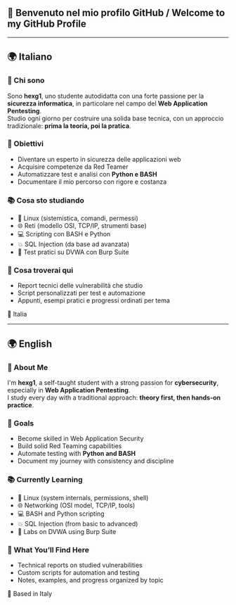 
## 👋 Benvenuto nel mio profilo GitHub / Welcome to my GitHub Profile

---

## 🌍 Italiano


### 🔐 Chi sono  
Sono **hexg1**, uno studente autodidatta con una forte passione per la **sicurezza informatica**, in particolare nel campo del **Web Application Pentesting**.  
Studio ogni giorno per costruire una solida base tecnica, con un approccio tradizionale: **prima la teoria, poi la pratica**.


### 🎯 Obiettivi  
- Diventare un esperto in sicurezza delle applicazioni web  
- Acquisire competenze da Red Teamer  
- Automatizzare test e analisi con **Python e BASH**  
- Documentare il mio percorso con rigore e costanza
 

### 📚 Cosa sto studiando  
- 🐧 Linux (sistemistica, comandi, permessi)  
- 🌐 Reti (modello OSI, TCP/IP, strumenti base)  
- 💻 Scripting con BASH e Python  
- 💥 SQL Injection (da base ad avanzata)  
- 🧪 Test pratici su DVWA con Burp Suite
 

### 📁 Cosa troverai qui  
- Report tecnici delle vulnerabilità che studio  
- Script personalizzati per test e automazione  
- Appunti, esempi pratici e progressi ordinati per tema
 

📍 Italia


---


## 🌍 English


### 🔐 About Me  
I'm **hexg1**, a self-taught student with a strong passion for **cybersecurity**, especially in **Web Application Pentesting**.  
I study every day with a traditional approach: **theory first, then hands-on practice**.


### 🎯 Goals  
- Become skilled in Web Application Security  
- Build solid Red Teaming capabilities  
- Automate testing with **Python and BASH**  
- Document my journey with consistency and discipline
 

### 📚 Currently Learning  
- 🐧 Linux (system internals, permissions, shell)  
- 🌐 Networking (OSI model, TCP/IP, tools)  
- 💻 BASH and Python scripting  
- 💥 SQL Injection (from basic to advanced)  
- 🧪 Labs on DVWA using Burp Suite
 

### 📁 What You’ll Find Here  
- Technical reports on studied vulnerabilities  
- Custom scripts for automation and testing  
- Notes, examples, and progress organized by topic
 
 

📍 Based in Italy


